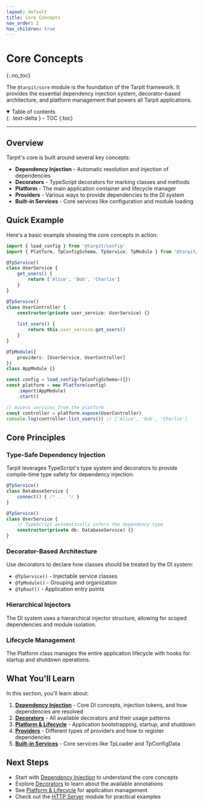 ```yaml
---
layout: default
title: Core Concepts
nav_order: 2
has_children: true
---
```


# Core Concepts
{:.no_toc}

The `@tarpit/core` module is the foundation of the Tarpit framework. It provides the essential dependency injection system, decorator-based architecture, and platform management that powers all Tarpit applications.

<details open markdown="block">
  <summary>Table of contents</summary>{: .text-delta }
- TOC
{:toc}
</details>

---

## Overview

Tarpit's core is built around several key concepts:

- **Dependency Injection** - Automatic resolution and injection of dependencies
- **Decorators** - TypeScript decorators for marking classes and methods
- **Platform** - The main application container and lifecycle manager
- **Providers** - Various ways to provide dependencies to the DI system
- **Built-in Services** - Core services like configuration and module loading

## Quick Example

Here's a basic example showing the core concepts in action:

```typescript
import { load_config } from '@tarpit/config'
import { Platform, TpConfigSchema, TpService, TpModule } from '@tarpit/core'

@TpService()
class UserService {
    get_users() {
        return ['Alice', 'Bob', 'Charlie']
    }
}

@TpService()
class UserController {
    constructor(private user_service: UserService) {}
    
    list_users() {
        return this.user_service.get_users()
    }
}

@TpModule({
    providers: [UserService, UserController]
})
class AppModule {}

const config = load_config<TpConfigSchema>({})
const platform = new Platform(config)
    .import(AppModule)
    .start()

// Access services from the platform
const controller = platform.expose(UserController)
console.log(controller.list_users()) // ['Alice', 'Bob', 'Charlie']
```

## Core Principles

### Type-Safe Dependency Injection

Tarpit leverages TypeScript's type system and decorators to provide compile-time type safety for dependency injection:

```typescript
@TpService()
class DatabaseService {
    connect() { /* ... */ }
}

@TpService()
class UserService {
    // TypeScript automatically infers the dependency type
    constructor(private db: DatabaseService) {}
}
```

### Decorator-Based Architecture

Use decorators to declare how classes should be treated by the DI system:

- `@TpService()` - Injectable service classes
- `@TpModule()` - Grouping and organization
- `@TpRoot()` - Application entry points

### Hierarchical Injectors

The DI system uses a hierarchical injector structure, allowing for scoped dependencies and module isolation.

### Lifecycle Management

The Platform class manages the entire application lifecycle with hooks for startup and shutdown operations.

## What You'll Learn

In this section, you'll learn about:

1. **[Dependency Injection](1-dependency-injection.html)** - Core DI concepts, injection tokens, and how dependencies are resolved
2. **[Decorators](2-decorators.html)** - All available decorators and their usage patterns
3. **[Platform & Lifecycle](3-platform-lifecycle.html)** - Application bootstrapping, startup, and shutdown
4. **[Providers](4-providers.html)** - Different types of providers and how to register dependencies
5. **[Built-in Services](5-builtin-services.html)** - Core services like TpLoader and TpConfigData

## Next Steps

- Start with [Dependency Injection](1-dependency-injection.html) to understand the core concepts
- Explore [Decorators](2-decorators.html) to learn about the available annotations
- See [Platform & Lifecycle](3-platform-lifecycle.html) for application management
- Check out the [HTTP Server](/2-http-server/) module for practical examples
